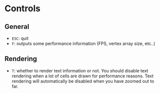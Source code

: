 

# Controls
## General
- `ESC`: quit
- `F`: outputs some performance information (FPS, vertex array size, etc..)
## Rendering
- `T`: whether to render text information or not. You should disable text rendering when a lot of cells are drawn for performance reasons.
Text rendering will automatically be disabled when you have zoomed out to far.